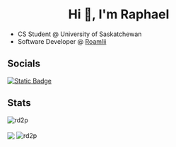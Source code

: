 <h1 align="center">Hi 👋, I'm Raphael</h1>

- CS Student @ University of Saskatchewan
- Software Developer @ [Roamlii](https://roamlii.com/)

<h2>Socials</h2>
<a href="https://linkedin.com/in/glennraphaeldlr" target="_blank"><img alt="Static Badge" src="https://img.shields.io/badge/LinkedIn-blue"></a>

<br/>

<div>
  
  <h2>Stats</h2>
  <img align="center" src="https://github-readme-streak-stats.herokuapp.com/?user=rd2p&" alt="rd2p" /> <br/><br/>
  <img align="center" src="https://github-readme-stats.vercel.app/api?username=RD2P" />
  <img align="center" src="https://github-readme-stats.vercel.app/api/top-langs?username=rd2p&show_icons=true&locale=en&layout=compact" alt="rd2p" />
  
</div>

